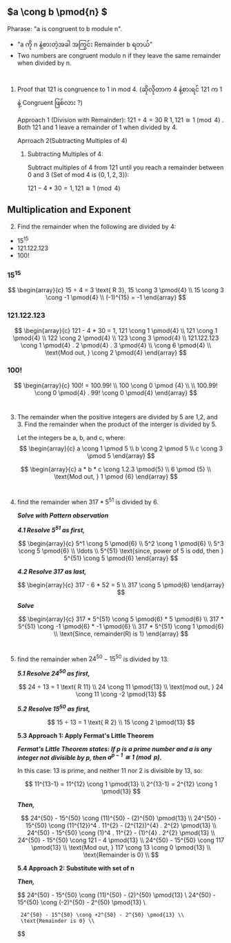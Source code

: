 ## $a \cong b \pmod{n} $

Pharase: "a is congruent to b module n".

- "a ကို n နဲ့စားတဲ့အခါ အကြွင်း Remainder b ရတယ်" 
- Two numbers are congruent modulo n if they leave the same remainder when divided by n.
#
1. Proof that 121 is congruence to 1 in mod 4. (ဆိုလိုတာက 4 နဲ့စားရင် 121 က 1 နဲ့ Congruent ဖြစ်လား ?)

    Approach 1 (Division with Remainder): 
    $121 ÷ 4 = 30 \text{ R 1}, 121 \cong 1 \pmod{4}$
    . Both 121 and 1 leave a remainder of 1 when divided by 4.

    Aprroach 2(Subtracting Multiples of 4)

    1. Subtracting Multiples of 4:

        Subtract multiples of 4 from 121 until you reach a remainder between 0 and 3 (Set of mod 4 is $\{0,1,2,3\}$):

        $121 - 4 * 30 = 1, 121 \cong 1 \pmod{4}$

## Multiplication and Exponent
2. Find the remainder when the following are divided by 4:
- $15^{15}$
- $121.122.123$
- 100!

### $15^{15}$
$$ \begin{array}{c}
15 ÷ 4 = 3 \text{ R 3}, 15 \cong 3 \pmod{4} \\
15 \cong 3 \cong -1 \pmod{4} \\
(-1)^{15} = -1
\end{array}
$$


### $121.122.123$
$$ \begin{array}{c}
121 - 4 * 30 = 1, 121 \cong 1 \pmod{4} \\
121 \cong 1 \pmod{4} \\ 
122 \cong 2 \pmod{4} \\
123 \cong 3 \pmod{4} \\
121.122.123 \cong 1 \pmod{4} . 2 \pmod{4} . 3 \pmod{4} \\
\cong 6 \pmod{4} \\
\text{Mod out, } \cong 2 \pmod{4}
\end{array}
$$

### $100!$
$$ \begin{array}{c}
100! = 100.99! \\
100 \cong 0 \pmod {4} \\
\\
100.99! \cong 0 \pmod{4} . 99! \cong 0 \pmod{4}
\end{array}
$$

#
3. The remainder when the positive integers are divided by 5 are 1,2, and 3. Find the remainder when the product of the interger is divided by 5.

    Let the integers be a, b, and c, where:
$$ \begin{array}{c}
a \cong 1 \pmod 5 \\
b \cong 2 \pmod 5 \\
c \cong 3 \pmod 5
\end{array}
$$

$$ \begin{array}{c}
a * b * c \cong 1.2.3 \pmod{5} \\
6 \pmod {5} \\
\text{Mod out, } 1 \pmod {6}
\end{array}
$$
#
4. find the remainder when $317 * 5^{51}$ is divided by 6.

    ***Solve with Pattern observation***

    ***4.1 Resolve $5^{51}$ as first,***

    $$ \begin{array}{c}
    5^1 \cong 5 \pmod{6} \\
    5^2 \cong 1 \pmod{6} \\
    5^3 \cong 5 \pmod{6} \\
    \ldots \\
    5^{51} \text{since, power of 5 is odd, then } 5^{51} \cong 5 \pmod{6}
    \end{array}
    $$

    ***4.2 Resolve $317$ as last,***

    $$ \begin{array}{c}
    317 - 6 * 52 = 5 \\
    317 \cong 5 \pmod{6}
    \end{array}
    $$

    ***Solve***

    $$ \begin{array}{c}
    317 * 5^{51} \cong 5 \pmod{6} * 5 \pmod{6} \\
    317 * 5^{51} \cong -1 \pmod{6} * -1 \pmod{6} \\
    317 * 5^{51} \cong 1 \pmod{6} \\
    \text{Since, remainder(R) is 1}
    \end{array}
    $$

#

5. find the remainder when $24^{50} - 15^{50}$ is divided by 13.

    ***5.1 Resolve $24^{50}$ as first,***

    $$
    24 ÷ 13 = 1 \text{ R 11} \\
    24 \cong 11 \pmod{13} \\
    \text{mod out, } 24 \cong 11 \cong -2 \pmod{13}
    $$

    ***5.2 Resolve $15^{50}$ as first,***

    $$
    15 ÷ 13 = 1 \text{ R 2} \\
    15 \cong 2 \pmod{13}
    $$

    **5.3 Approach 1: Apply Fermat's Little Theorem**

    ***Fermat's Little Theorem states: If p is a prime number and a is any integer not divisible by p, then $a^{p−1} \cong 1 \pmod{p}$.***

    In this case: $13$ is prime, and neither 11 nor 2 is divisible by 13, so:

    $$
        11^{13-1} = 11^{12} \cong 1 \pmod{13} \\
        2^{13-1} = 2^{12} \cong 1 \pmod{13}
    $$

    ***Then,***

    $$
        24^{50} - 15^{50} \cong (11)^{50} - (2)^{50} \pmod{13} \\
        24^{50} - 15^{50} \cong (11^{12})^4 . 11^{2} - (2^{12})^{4} . 2^{2} \pmod{13} \\
        24^{50} - 15^{50} \cong (1)^4 . 11^{2} - (1)^{4} . 2^{2} \pmod{13} \\
        24^{50} - 15^{50} \cong 121 - 4 \pmod{13} \\
        24^{50} - 15^{50} \cong 117 \pmod{13} \\
        \text{Mod out, } 117 \cong 13 \cong 0 \pmod{13} \\
        \text{Remainder is 0} \\
    $$


    **5.4 Approach 2: Substitute with set of n**

    ***Then,***

    $$
        24^{50} - 15^{50} \cong (11)^{50} - (2)^{50} \pmod{13} \\
        24^{50} - 15^{50} \cong (-2)^{50} - 2^{50} \pmod{13} \\

        24^{50} - 15^{50} \cong +2^{50} - 2^{50} \pmod{13} \\
        \text{Remainder is 0} \\
    $$
#